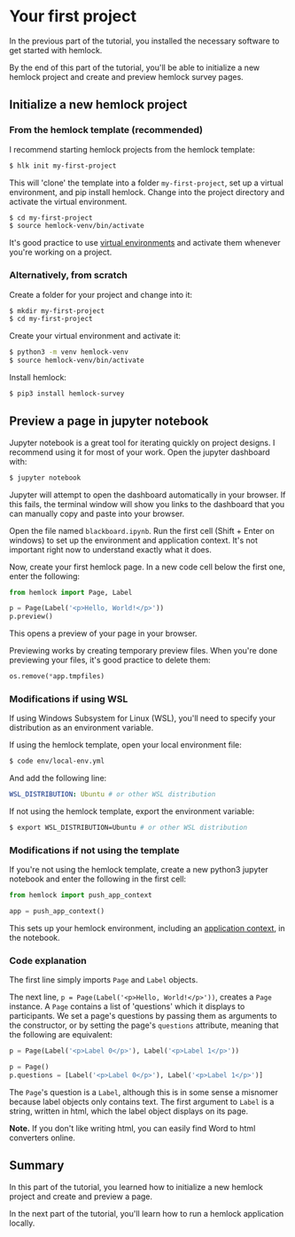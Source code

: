 # Your first project

In the previous part of the tutorial, you installed the necessary software to get started with hemlock.

By the end of this part of the tutorial, you'll be able to initialize a new hemlock project and create and preview hemlock survey pages.

## Initialize a new hemlock project

### From the hemlock template (recommended)

I recommend starting hemlock projects from the hemlock template:

```bash
$ hlk init my-first-project
```

This will 'clone' the template into a folder `my-first-project`, set up a virtual environment, and pip install hemlock. Change into the project directory and activate the virtual environment.

```bash
$ cd my-first-project
$ source hemlock-venv/bin/activate
```

It's good practice to use [virtual environments](https://docs.python.org/3/tutorial/venv.html) and activate them whenever you're working on a project.

### Alternatively, from scratch

Create a folder for your project and change into it:

```bash
$ mkdir my-first-project
$ cd my-first-project
```

Create your virtual environment and activate it:

```bash
$ python3 -m venv hemlock-venv
$ source hemlock-venv/bin/activate
```

Install hemlock:

```bash
$ pip3 install hemlock-survey
```

## Preview a page in jupyter notebook

Jupyter notebook is a great tool for iterating quickly on project designs. I recommend using it for most of your work. Open the jupyter dashboard with:

```bash
$ jupyter notebook
```

Jupyter will attempt to open the dashboard automatically in your browser. If this fails, the terminal window will show you links to the dashboard that you can manually copy and paste into your browser.

Open the file named `blackboard.ipynb`. Run the first cell (Shift + Enter on windows) to set up the environment and application context. It's not important right now to understand exactly what it does.

Now, create your first hemlock page. In a new code cell below the first one, enter the following:

```python
from hemlock import Page, Label

p = Page(Label('<p>Hello, World!</p>'))
p.preview()
```

This opens a preview of your page in your browser.

Previewing works by creating temporary preview files. When you're done previewing your files, it's good practice to delete them:

```python
os.remove(*app.tmpfiles)
```

### Modifications if using WSL

If using Windows Subsystem for Linux (WSL), you'll need to specify your distribution as an environment variable. 

If using the hemlock template, open your local environment file:

```bash
$ code env/local-env.yml
```

And add the following line:

```yaml
WSL_DISTRIBUTION: Ubuntu # or other WSL distribution
```

If not using the hemlock template, export the environment variable:

```bash
$ export WSL_DISTRIBUTION=Ubuntu # or other WSL distribution
```

### Modifications if not using the template

If you're not using the hemlock template, create a new python3 jupyter notebook and enter the following in the first cell:

```python
from hemlock import push_app_context

app = push_app_context()
```

This sets up your hemlock environment, including an [application context](https://flask.palletsprojects.com/en/1.1.x/appcontext/), in the notebook.

### Code explanation

The first line simply imports `Page` and `Label` objects.

The next line, `p = Page(Label('<p>Hello, World!</p>'))`, creates a `Page` instance. A `Page` contains a list of 'questions' which it displays to participants. We set a page's questions by passing them as arguments to the constructor, or by setting the page's `questions` attribute, meaning that the following are equivalent:

```python
p = Page(Label('<p>Label 0</p>'), Label('<p>Label 1</p>'))
```

```python
p = Page()
p.questions = [Label('<p>Label 0</p>'), Label('<p>Label 1</p>')]
```

The `Page`'s question is a `Label`, although this is in some sense a misnomer because label objects only contains text. The first argument to `Label` is a string, written in html, which the label object displays on its page.

**Note.** If you don't like writing html, you can easily find Word to html converters online.

## Summary

In this part of the tutorial, you learned how to initialize a new hemlock project and create and preview a page.

In the next part of the tutorial, you'll learn how to run a hemlock application locally.